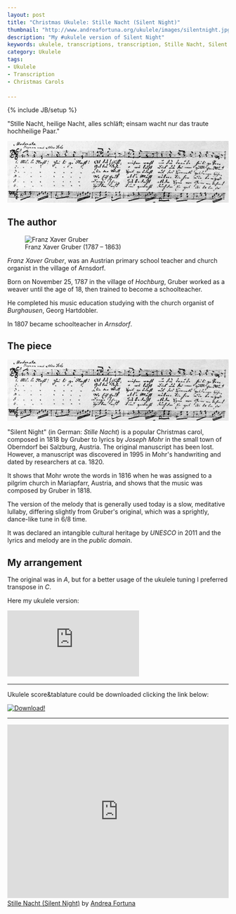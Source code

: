 ```yaml
---
layout: post
title: "Christmas Ukulele: Stille Nacht (Silent Night)"
thumbnail: "http://www.andreafortuna.org/ukulele/images/silentnight.jpg"
description: "My #ukulele version of Silent Night"
keywords: ukulele, transcriptions, transcription, Stille Nacht, Silent Night, music, fingerstyle
category: Ukulele
tags: 
- Ukulele
- Transcription
- Christmas Carols

---
```

{% include JB/setup %}

"Stille Nacht, heilige Nacht, alles schläft; einsam wacht nur das traute hochheilige Paar."

![SilentNight](/ukulele/images/silentnight.jpg)
<!-- more -->

The author
--
<figure>
  <img src="https://upload.wikimedia.org/wikipedia/commons/thumb/b/b0/Franz_Xaver_Gruber_%281787-1863%29.jpg/220px-Franz_Xaver_Gruber_%281787-1863%29.jpg" alt="Franz Xaver Gruber">
  <figcaption>Franz Xaver Gruber (1787 – 1863)</figcaption>
</figure>

*Franz Xaver Gruber*, was an Austrian primary school teacher and church organist in the village of Arnsdorf.

Born on November 25, 1787 in the village of *Hochburg*, Gruber worked as a weaver until the age of 18, then trained to become a schoolteacher.

He completed his music education studying with the church organist of *Burghausen*, Georg Hartdobler. 

In 1807 became schoolteacher in *Arnsdorf*.

The piece
--

![original score](/ukulele/images/silentnight.jpg)

"Silent Night" (in German: *Stille Nacht*) is a popular Christmas carol, composed in 1818 by Gruber to lyrics by *Joseph Mohr* in the small town of Oberndorf bei Salzburg, Austria. 
The original manuscript has been lost. However, a manuscript was discovered in 1995 in Mohr's handwriting and dated by researchers at ca. 1820. 

It shows that Mohr wrote the words in 1816 when he was assigned to a pilgrim church in Mariapfarr, Austria, and shows that the music was composed by Gruber in 1818.

The version of the melody that is generally used today is a slow, meditative lullaby, differing slightly from Gruber's original, which was a sprightly, dance-like tune in 6/8 time. 

It was declared an intangible cultural heritage by *UNESCO* in 2011 and the lyrics and melody are in the *public domain*.

My arrangement
--

The original was in *A*, but for a better usage of the ukulele tuning I preferred transpose in *C*.

Here my ukulele version:

<div class="video-container">
<iframe src="https://www.youtube.com/embed/G9Cnwvj8fDA" frameborder="0" allowfullscreen></iframe>
</div>

<hr/>

Ukulele score&tablature could be downloaded clicking the link below:

[![Download!](http://www.andreafortuna.org/images/Download-PDF-Button.png)](http://www.andreafortuna.org/ukulele/files/Silent_night.pdf)

<hr/>

<iframe width="100%" height="394" src="https://musescore.com/user/3227656/scores/1518981/embed" frameborder="0"></iframe><span><a href="https://musescore.com/user/3227656/scores/1518981">Stille Nacht (Silent Night)</a> by <a href="https://musescore.com/user/3227656">Andrea Fortuna</a></span> 